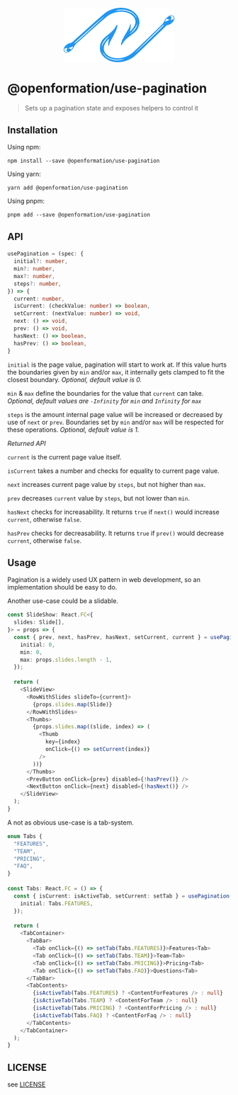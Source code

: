 <p align="center">

<img width="250" src="./hooks.svg" alt="Two fishing hooks">

</p>

# @openformation/use-pagination

> Sets up a pagination state and exposes helpers to control it

## Installation

Using npm:

```
npm install --save @openformation/use-pagination
```

Using yarn:

```
yarn add @openformation/use-pagination
```

Using pnpm:

```
pnpm add --save @openformation/use-pagination
```

## API

```typescript
usePagination = (spec: {
  initial?: number,
  min?: number,
  max?: number,
  steps?: number,
}) => {
  current: number,
  isCurrent: (checkValue: number) => boolean,
  setCurrent: (nextValue: number) => void,
  next: () => void,
  prev: () => void,
  hasNext: () => boolean, 
  hasPrev: () => boolean, 
}
```

`initial` is the page value, pagination will start to work at. If this value hurts the boundaries given by `min` and/or `max`, it internally gets clamped to fit the closest boundary.
*Optional, default value is 0.*

`min` & `max` define the boundaries for the value that `current` can take. 
*Optional, default values are `-Infinity` for `min` and `Infinity` for `max`*

`steps` is the amount internal page value will be increased or decreased by use of `next` or `prev`. Boundaries set by `min` and/or `max` will be respected for these operations.
*Optional, default value is 1.*
 
*Returned API*

`current` is the current page value itself.

`isCurrent` takes a number and checks for equality to current page value.

`next` increases current page value by `steps`, but not higher than `max`.

`prev` decreases `current` value by `steps`, but not lower than `min`.

`hasNext` checks for increasability. It returns `true` if `next()` would increase `current`, otherwise `false`.

`hasPrev` checks for decreasability. It returns `true` if `prev()` would decrease `current`, otherwise `false`.

## Usage

Pagination is a widely used UX pattern in web development, so an implementation should be easy to do. 

Another use-case could be a slidable.

```typescript
const SlideShow: React.FC<{
  slides: Slide[], 
}> = props => {
  const { prev, next, hasPrev, hasNext, setCurrent, current } = usePagination({
    initial: 0,
    min: 0,
    max: props.slides.length - 1,
  });

  return (
    <SlideView>
      <RowWithSlides slideTo={current}>
        {props.slides.map(Slide)}
      </RowWithSlides>
      <Thumbs>
        {props.slides.map((slide, index) => (
          <Thumb 
            key={index}
            onClick={() => setCurrent(index)}
          />
        ))}
      </Thumbs>
      <PrevButton onClick={prev} disabled={!hasPrev()} />
      <NextButton onClick={next} disabled={!hasNext()} />
    </SlideView>
  );
}
```

A not as obvious use-case is a tab-system.

```typescript
enum Tabs {
  "FEATURES",
  "TEAM",
  "PRICING",
  "FAQ",
}

const Tabs: React.FC = () => {
  const { isCurrent: isActiveTab, setCurrent: setTab } = usePagination({
    initial: Tabs.FEATURES,
  });

  return (
    <TabContainer>
      <TabBar>
        <Tab onClick={() => setTab(Tabs.FEATURES)}>Features<Tab>
        <Tab onClick={() => setTab(Tabs.TEAM)}>Team<Tab>
        <Tab onClick={() => setTab(Tabs.PRICING)}>Pricing<Tab>
        <Tab onClick={() => setTab(Tabs.FAQ)}>Questions<Tab>
      </TabBar>
      <TabContents>
        {isActiveTab(Tabs.FEATURES) ? <ContentForFeatures /> : null}
        {isActiveTab(Tabs.TEAM) ? <ContentForTeam /> : null}
        {isActiveTab(Tabs.PRICING) ? <ContentForPricing /> : null}
        {isActiveTab(Tabs.FAQ) ? <ContentForFaq /> : null}
      </TabContents>
    </TabContainer>
  );
}

```

## LICENSE

see [LICENSE](./LICENSE)
